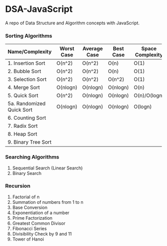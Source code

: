 # DSA-JavaScript

A repo of Data Structure and Algorithm concepts with JavaScript.

### Sorting Algorithms

| Name/Complexity           | Worst Case | Average Case | Best Case | Space Complexity |
| ------------------------- | ---------- | ------------ | --------- | ---------------- |
| 1. Insertion Sort         | O(n^2)     | O(n^2)       | O(n)      | O(1)             |
| 2. Bubble Sort            | O(n^2)     | O(n^2)       | O(n)      | O(1)             |
| 3. Selection Sort         | O(n^2)     | O(n^2)       | O(n^2)    | O(1)             |
| 4. Merge Sort             | O(nlogn)   | O(nlogn)     | O(nlogn)  | O(n)             |
| 5. Quick Sort             | O(n^2)     | O(nlogn)     | O(nlogn)  | O(n)/O(logn)     |
| 5a. Randomized Quick Sort | O(nlogn)   | O(nlogn)     | O(nlogn)  | O(logn)          |
| 6. Counting Sort          |            |              |           |                  |
| 7. Radix Sort             |            |              |           |                  |
| 8. Heap Sort              |            |              |           |                  |
| 9. Binary Tree Sort       |            |              |           |                  |

### Searching Algorithms

1. Sequential Search (Linear Search)
2. Binary Search

### Recursion

1. Factorial of n
2. Summation of numbers from 1 to n
3. Base Conversion
4. Exponentiation of a number
5. Prime Factorization
6. Greatest Common Divisor
7. Fibonacci Series
8. Divisibility Check by 9 and 11
9. Tower of Hanoi
